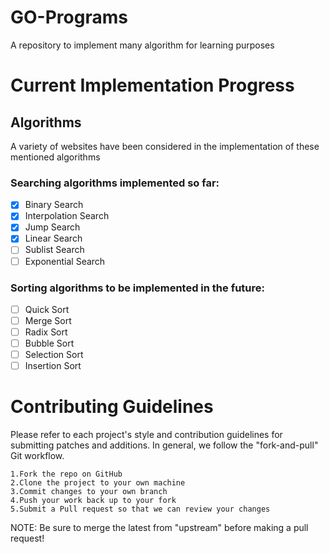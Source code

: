 # GO-Programs
A repository to implement many algorithm for learning purposes

# Current Implementation Progress

## Algorithms

A variety of websites have been considered in the implementation of these mentioned algorithms

### Searching algorithms implemented so far:
- [x] Binary Search
- [x] Interpolation Search
- [x] Jump Search
- [x] Linear Search
- [ ] Sublist Search
- [ ] Exponential Search

### Sorting algorithms to be implemented in the future:
- [ ] Quick Sort
- [ ] Merge Sort
- [ ] Radix Sort
- [ ] Bubble Sort
- [ ] Selection Sort
- [ ] Insertion Sort

# Contributing Guidelines
Please refer to each project's style and contribution guidelines for submitting patches and additions. In general, we follow the "fork-and-pull" Git workflow.

    1.Fork the repo on GitHub
    2.Clone the project to your own machine
    3.Commit changes to your own branch
    4.Push your work back up to your fork
    5.Submit a Pull request so that we can review your changes

NOTE: Be sure to merge the latest from "upstream" before making a pull request!

